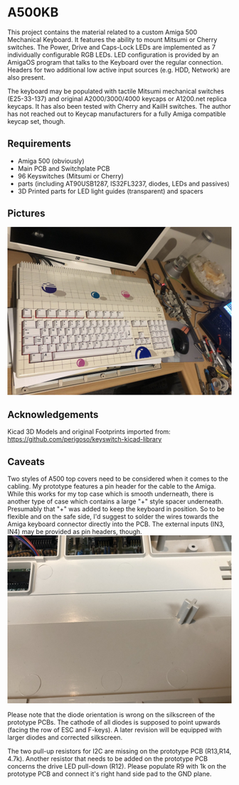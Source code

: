 # A500KB
This project contains the material related to a custom Amiga 500 Mechanical Keyboard. It features the ability to mount Mitsumi or Cherry switches. The Power, Drive and Caps-Lock LEDs are implemented as 7 individually configurable RGB LEDs. LED configuration is provided by an AmigaOS program that talks to the Keyboard over the regular connection. Headers for two additional low active input sources (e.g. HDD, Network) are also present.

The keyboard may be populated with tactile Mitsumi mechanical switches (E25-33-137) and original A2000/3000/4000 keycaps or A1200.net replica keycaps. It has also been tested with Cherry and KailH switches. The author has not reached out to Keycap manufacturers for a fully Amiga compatible keycap set, though.

## Requirements

- Amiga 500 (obviously)
- Main PCB and Switchplate PCB
- 96 Keyswitches (Mitsumi or Cherry)
- parts (including AT90USB1287, IS32FL3237, diodes, LEDs and passives)
- 3D Printed parts for LED light guides (transparent) and spacers

## Pictures

![front view](https://github.com/HenrykRichter/A500KB/raw/main/Pics/A500KB_Full.JPG)


## Acknowledgements

Kicad 3D Models and original Footprints imported from:
https://github.com/perigoso/keyswitch-kicad-library

## Caveats

Two styles of A500 top covers need to be considered when it comes to the cabling. 
My prototype features a pin header for the cable to the Amiga. 
While this works for my top case which is smooth underneath, there is another type of case which contains a large "+" style spacer underneath. Presumably that "+" was added to keep the keyboard in position.
So to be flexible and on the safe side, I'd suggest to solder the wires towards the Amiga keyboard connector directly into the PCB. The external inputs (IN3, IN4) may be provided as pin headers, though.
![plus style spacer](https://github.com/HenrykRichter/A500KB/raw/main/Pics/A500KB_A500Case_potential_Problem.JPG)

Please note that the diode orientation is wrong on the silkscreen of the prototype PCBs. The cathode of all diodes is supposed to point upwards (facing the row of ESC and F-keys). A later revision will be equipped with larger diodes and corrected silkscreen.

The two pull-up resistors for I2C are missing on the prototype PCB (R13,R14, 4.7k). Another resistor that needs to be added on the prototype PCB concerns the drive LED pull-down (R12). Please populate R9 with 1k on the prototype PCB and connect it's right hand side pad to the GND plane.

